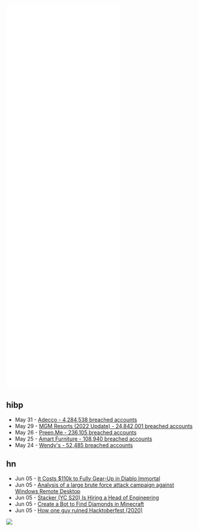 ![Metrics](https://raw.githubusercontent.com/phixion/phixion/master/metrics.svg)

## hibp

<!--
for https://github.com/phixion/phixion/blob/main/.github/workflows/feeds.yml
-->
<!--START_SECTION:haveibeenpwnd-->
- May 31 - [Adecco - 4,284,538 breached accounts](https://haveibeenpwned.com/PwnedWebsites#Adecco)
- May 29 - [MGM Resorts (2022 Update) - 24,842,001 breached accounts](https://haveibeenpwned.com/PwnedWebsites#MGM2022Update)
- May 26 - [Preen.Me - 236,105 breached accounts](https://haveibeenpwned.com/PwnedWebsites#PreenMe)
- May 25 - [Amart Furniture - 108,940 breached accounts](https://haveibeenpwned.com/PwnedWebsites#AmartFurniture)
- May 24 - [Wendy's - 52,485 breached accounts](https://haveibeenpwned.com/PwnedWebsites#Wendys)
<!--END_SECTION:haveibeenpwnd-->

## hn

<!--
for https://github.com/phixion/phixion/blob/main/.github/workflows/feeds.yml
-->
<!--START_SECTION:hn-->
- Jun 05 - [It Costs $110k to Fully Gear-Up in Diablo Immortal](https://gamerant.com/diablo-immortal-pay-to-win-legendary-gems/)
- Jun 05 - [Analysis of a large brute force attack campaign against Windows Remote Desktop](https://trunc.org/learning/brute-force-attacks-against-windows-remote-desktop)
- Jun 05 - [Stacker (YC S20) Is Hiring a Head of Engineering](https://apply.workable.com/stackerhq/j/FAC2417239/)
- Jun 05 - [Create a Bot to Find Diamonds in Minecraft](https://mlabonne.github.io/blog/minecraft/)
- Jun 05 - [How one guy ruined Hacktoberfest (2020)](https://joel.net/how-one-guy-ruined-hacktoberfest2020-drama)
<!--END_SECTION:hn-->

<!--
for https://yhype.me
-->
![](https://hit.yhype.me/github/profile?user_id=13013670)
